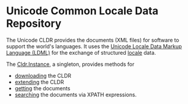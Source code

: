 ﻿# Unicode Common Locale Data Repository

The Unicode CLDR provides the documents (XML files) for software to support the world's languages. It 
uses the [Unicode Locale Data Markup Language (LDML)](https://www.unicode.org/reports/tr35/tr35-53/tr35.html) 
for the exchange of structured [locale](locale.md) data.

The [Cldr.Instance](xref:Sepia.Globalization.Cldr), a singleton, provides methods for 
- [downloading](cldr/downloading.md) the CLDR
- [extending](cldr/extending.md) the CLDR
- [getting](cldr/get-docs.md) the documents
- [searching](cldr/searching.md) the documents via XPATH expressions.